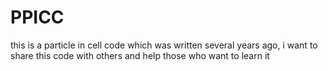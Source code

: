 # PPICC
this is a particle in cell code which was written several years ago, i want to share this code with others and help those who want to learn it
